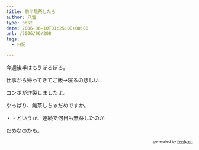 ```yaml
---
title: 前半無茶したら
author: 八雲
type: post
date: 2006-06-10T01:25:00+00:00
url: /2006/06/208
tags:
  - 日記

---
```

今週後半はもうぼろぼろ。
  
仕事から帰ってきてご飯→寝るの悲しい
  
コンボが炸裂しましたよ。

やっぱり、無茶しちゃだめですか。

・・というか、連続で何日も無茶したのが
  
だめなのかも。<!--
feedpath info start
-->

<div style="text-align: right; font-size: 10px;">
  &nbsp;&nbsp;<span>generated by <a href="http://feedpath.jp">feedpath</a></span>
</div>

<!--
feedpath info end
-->
